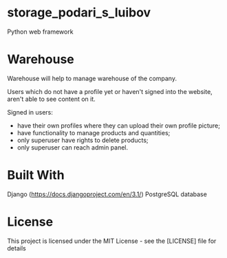 # storage_podari_s_luibov
Python web framework

# Warehouse

Warehouse will help to manage warehouse of the company.

Users which do not have a profile yet or haven't signed into the website, aren't able to see content on it.

Signed in users:

- have their own profiles where they can upload their own profile picture;
- have functionality to manage products and quantities;
- only superuser have rights to delete products;
- only superuser can reach admin panel.

# Built With
Django (https://docs.djangoproject.com/en/3.1/)
PostgreSQL database

# License
This project is licensed under the MIT License - see the [LICENSE] file for details